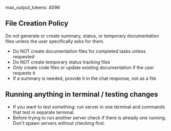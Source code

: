 max_output_tokens: 4096


## File Creation Policy

Do not generate or create summary, status, or temporary documentation files unless the user specifically asks for them.

- Do NOT create documentation files for completed tasks unless requested
- Do NOT create temporary status tracking files
- Only create code files or update existing documentation if the user requests it
- If a summary is needed, provide it in the chat response, not as a file

## Running anything in terminal / testing changes

- If you want to test something: run server in one terminal and commands that test in separate terminal.
- Before trying to run another server check if there is already one running. Don't spawn servers without checking first.

